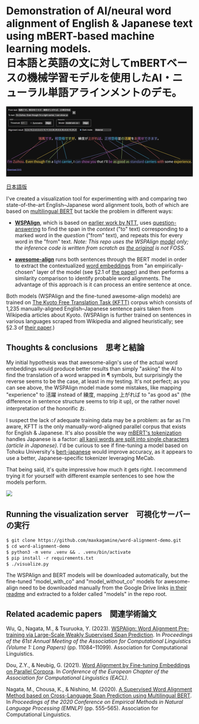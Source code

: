 # Demonstration of AI/neural word alignment of English & Japanese text using mBERT-based machine learning models.<br>日本語と英語の文に対してmBERTベースの機械学習モデルを使用したAI・ニューラル単語アラインメントのデモ｡

![](screenshot.png)

[日本語版](README.ja.md)

I've created a visualization tool for experimenting with and comparing two state-of-the-art English–Japanese word alignment tools, both of which are based on [multilingual BERT](https://research.google/blog/open-sourcing-bert-state-of-the-art-pre-training-for-natural-language-processing/) but tackle the problem in different ways:

- [**WSPAlign**](https://github.com/qiyuw/WSPAlign), which is based on [earlier work by NTT](https://github.com/nttcslab-nlp/word_align), uses [question-answering](https://medium.com/analytics-vidhya/question-answering-system-with-bert-ebe1130f8def) to find the span in the _context_ ("to" text) corresponding to a marked word in the _question_ ("from" text), and repeats this for every word in the "from" text. _Note: This repo uses the WSPAlign [model](https://huggingface.co/qiyuw/WSPAlign-ft-kftt) only; the inference code is written from scratch as [the original](https://github.com/qiyuw/WSPAlign.InferEval) is not FOSS._

- [**awesome-align**](https://github.com/neulab/awesome-align) runs both sentences through the BERT model in order to extract the contextualized [word embeddings](https://is-rajapaksha.medium.com/bert-word-embeddings-deep-dive-32f6214f02bf) from "an empirically-chosen" layer of the model (see §2.1 of [the paper](https://arxiv.org/pdf/2101.08231)) and then performs a similarity comparison to identify probable word alignments. The advantage of this approach is it can process an entire sentence at once.

Both models (WSPAlign and the fine-tuned awesome-align models) are trained on [The Kyoto Free Translation Task (KFTT)](https://www.phontron.com/kftt/index.html) corpus which consists of 1,235 manually-aligned English–Japanese sentence pairs taken from Wikipedia articles about Kyoto. (WSPAlign is further trained on sentences in various languages scraped from Wikipedia and aligned heuristically; see §2.3 of [their paper](https://aclanthology.org/2023.acl-long.621.pdf).)

## Thoughts & conclusions　思考と結論

My initial hypothesis was that awesome-align's use of the actual word embeddings would produce better results than simply "asking" the AI to find the translation of a word wrapped in ¶ symbols, but surprisingly the reverse seems to be the case, at least in my testing. It's not perfect; as you can see above, the WSPAlign model made some mistakes, like mapping "experience" to 活躍 instead of 練度, mapping 上がれば to "as good as" (the difference in sentence structure seems to trip it up), or the rather novel interpretation of the honorific お.

I suspect the lack of adequate training data may be a problem: as far as I'm aware, KFTT is the only manually-word-aligned parallel corpus that exists for English & Japanese. It's also possible the way [mBERT's tokenization](https://github.com/google-research/bert/blob/master/multilingual.md#tokenization) handles Japanese is a factor: [all kanji words are split into single characters](https://qiita.com/tmitani/items/e520e0a085c9e4ee69ed) _(article in Japanese)_. I'd be curious to see if fine-tuning a model based on Tohoku University's [bert-japanese](https://github.com/cl-tohoku/bert-japanese) would improve accuracy, as it appears to use a better, Japanese-specific tokenizer leveraging MeCab.

That being said, it's quite impressive how much it gets right. I recommend trying it for yourself with different example sentences to see how the models perform.

![](screenshot-hover.avif)

## Running the visualization server　可視化サーバーの実行

```
$ git clone https://github.com/maxkagamine/word-alignment-demo.git
$ cd word-alignment-demo
$ python3 -m venv .venv && . .venv/bin/activate
$ pip install -r requirements.txt
$ ./visualize.py
```

The WSPAlign and BERT models will be downloaded automatically, but the fine-tuned "model_with_co" and "model_without_co" models for awesome-align need to be downloaded manually from the Google Drive links [in their readme](https://github.com/neulab/awesome-align?tab=readme-ov-file#model-performance) and extracted to a folder called "models" in the repo root.

## Related academic papers　関連学術論文

Wu, Q., Nagata, M., & Tsuruoka, Y. (2023). [WSPAlign: Word Alignment Pre-training via Large-Scale Weakly Supervised Span Prediction](https://aclanthology.org/2023.acl-long.621/). In _Proceedings of the 61st Annual Meeting of the Association for Computational Linguistics (Volume 1: Long Papers)_ (pp. 11084–11099). Association for Computational Linguistics.

Dou, Z.Y., & Neubig, G. (2021). [Word Alignment by Fine-tuning Embeddings on Parallel Corpora](https://arxiv.org/abs/2101.08231). In _Conference of the European Chapter of the Association for Computational Linguistics (EACL)_.

Nagata, M., Chousa, K., & Nishino, M. (2020). [A Supervised Word Alignment Method based on Cross-Language Span Prediction using Multilingual BERT](https://aclanthology.org/2020.emnlp-main.41/). In _Proceedings of the 2020 Conference on Empirical Methods in Natural Language Processing (EMNLP)_ (pp. 555–565). Association for Computational Linguistics.

